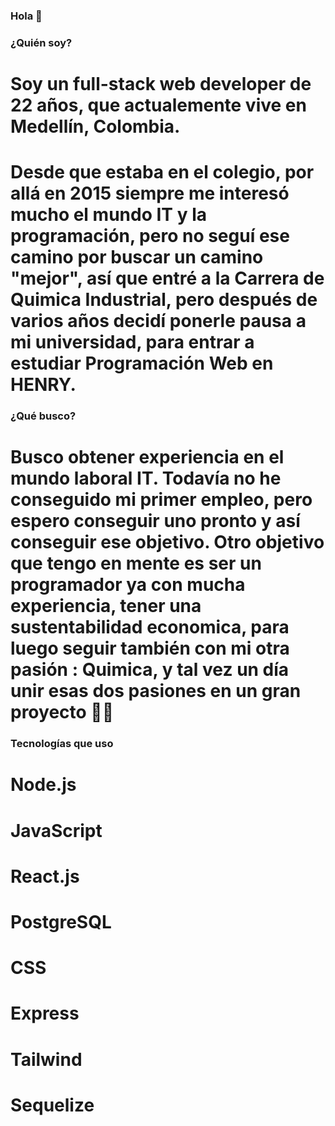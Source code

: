 ### Hola 👋

### ¿Quién soy? 
# Soy un full-stack web developer de 22 años, que actualemente vive en Medellín, Colombia.
# Desde que estaba en el colegio, por allá en 2015 siempre me interesó mucho el mundo IT y la programación, pero no seguí ese camino por buscar un camino "mejor", así que entré a la Carrera de Quimica Industrial, pero después de varios años decidí ponerle pausa a mi universidad, para entrar a estudiar Programación Web en HENRY.


### ¿Qué busco?
# Busco obtener experiencia en el mundo laboral IT. Todavía no he conseguido mi primer empleo, pero espero conseguir uno pronto y así conseguir ese objetivo. Otro objetivo que tengo en mente es ser un programador ya con mucha experiencia, tener una sustentabilidad economica, para luego seguir también con mi otra pasión : Quimica, y tal vez un día unir esas dos pasiones en un gran proyecto 👀👀

### Tecnologías que uso
# Node.js
# JavaScript
# React.js
# PostgreSQL
# CSS
# Express
# Tailwind
# Sequelize





<!--
**Jersitto/Jersitto** is a ✨ _special_ ✨ repository because its `README.md` (this file) appears on your GitHub profile.

Here are some ideas to get you started:

- 🔭 I’m currently working on ...
- 🌱 I’m currently learning ...
- 👯 I’m looking to collaborate on ...
- 🤔 I’m looking for help with ...
- 💬 Ask me about ...
- 📫 How to reach me: ...
- 😄 Pronouns: ...
- ⚡ Fun fact: ...
-->
